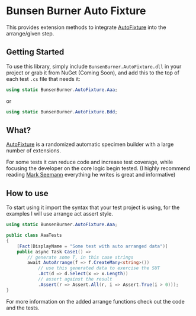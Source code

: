 ﻿# Bunsen Burner Auto Fixture

This provides extension methods to
integrate [AutoFixture](https://github.com/AutoFixture) into the arrange/given
step.

## Getting Started

To use this library, simply include `BunsenBurner.AutoFixture.dll` in your
project
or grab
it from NuGet (Coming Soon), and add this to the top of each test `.cs` file
that needs it:

```C#
using static BunsenBurner.AutoFixture.Aaa;
```

or

```C#
using static BunsenBurner.AutoFixture.Bdd;
```

## What?

[AutoFixture](https://github.com/AutoFixture) is a randomized automatic specimen
builder with a large number of extensions.

For some tests it can reduce code and increase test coverage, while
focusing the developer on the core logic begin tested. (I highly recommend
reading [Mark Seemann](https://blog.ploeh.dk/2009/03/22/AnnouncingAutoFixture/)
everything he writes is great and informative)

## How to use

To start using it import the syntax that your test project is using, for the
examples I will use arrange act assert style.

```c#
using static BunsenBurner.AutoFixture.Aaa;

public class AaaTests
{
    [Fact(DisplayName = "Some test with auto arranged data")]
    public async Task Case1() =>
        // generate some T, in this case strings
        await AutoArrange(f => f.CreateMany<string>())
            // use this generated data to exercise the SUT
            .Act(d => d.Select(x => x.Length))
            // assert against the result
            .Assert(r => Assert.All(r, i => Assert.True(i > 0)));
}
```

For more information on the added arrange functions check out the code and the
tests.

